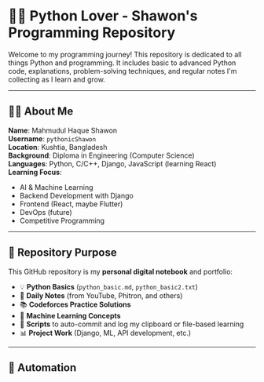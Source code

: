 # 👨‍💻 Python Lover - Shawon's Programming Repository

Welcome to my programming journey! This repository is dedicated to all things Python and programming. It includes basic to advanced Python code, explanations, problem-solving techniques, and regular notes I'm collecting as I learn and grow.

---

## 🧑‍💻 About Me

**Name**: Mahmudul Haque Shawon  
**Username**: `pythonicShawon`  
**Location**: Kushtia, Bangladesh  
**Background**: Diploma in Engineering (Computer Science)  
**Languages**: Python, C/C++, Django, JavaScript (learning React)  
**Learning Focus**:
- AI & Machine Learning
- Backend Development with Django
- Frontend (React, maybe Flutter)
- DevOps (future)
- Competitive Programming

---

## 📂 Repository Purpose

This GitHub repository is my **personal digital notebook** and portfolio:

- 💡 **Python Basics** (`python_basic.md`, `python_basic2.txt`)
- 📄 **Daily Notes** (from YouTube, Phitron, and others)
- 📚 **Codeforces Practice Solutions**
- 🧠 **Machine Learning Concepts**
- 📌 **Scripts** to auto-commit and log my clipboard or file-based learning
- 📊 **Project Work** (Django, ML, API development, etc.)

---

## 🚀 Automation
